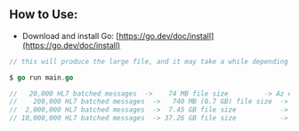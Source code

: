 ## How to Use:

- Download and install Go:
  [https://go.dev/doc/install](https://go.dev/doc/install)

```Go
// this will produce the large file, and it may take a while depending on the system is running on

$ go run main.go  

```

```Go
//   20,000 HL7 batched messages  ->    74 MB file size	   	    -> Az explorer upload    7 sed 			   ->      0.3 sec debatch local desktop
//    200,000 HL7 batched messages  ->   740 MB (0.7 GB) file size  -> Az explorer upload   28 sec   		   ->      2.1 sec debatch local desktop
//  2,000,000 HL7 batched messages  ->  7.45 GB file size 		    -> Az explorer upload  520 sec (8.7 min)   ->      21  sec debatch local desktop
// 10,000,000 HL7 batched messages  -> 37.26 GB file size 		    -> Az explorer upload 1,227 s (20.45 min)  -> 1min 50  sec debatch local desktop
```